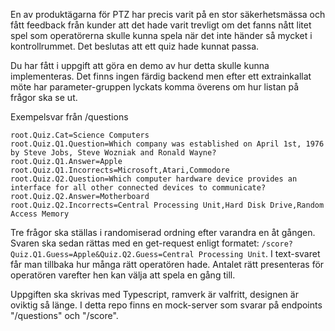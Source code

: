En av produktägarna för PTZ har precis varit på en stor säkerhetsmässa och fått feedback från kunder att det hade varit trevligt om det fanns nått litet spel som operatörerna skulle kunna spela när det inte händer så mycket i kontrollrummet. Det beslutas att ett quiz hade kunnat passa.

Du har fått i uppgift att göra en demo av hur detta skulle kunna implementeras. Det finns ingen färdig backend men efter ett extrainkallat möte har parameter-gruppen lyckats komma överens om hur listan på frågor ska se ut.

Exempelsvar från /questions

```
root.Quiz.Cat=Science Computers
root.Quiz.Q1.Question=Which company was established on April 1st, 1976 by Steve Jobs, Steve Wozniak and Ronald Wayne?
root.Quiz.Q1.Answer=Apple
root.Quiz.Q1.Incorrects=Microsoft,Atari,Commodore
root.Quiz.Q2.Question=Which computer hardware device provides an interface for all other connected devices to communicate?
root.Quiz.Q2.Answer=Motherboard
root.Quiz.Q2.Incorrects=Central Processing Unit,Hard Disk Drive,Random Access Memory
```

Tre frågor ska ställas i randomiserad ordning efter varandra en åt gången. Svaren ska sedan rättas med en get-request enligt formatet: `/score?Quiz.Q1.Guess=Apple&Quiz.Q2.Guess=Central Processing Unit`. I text-svaret får man tillbaka hur många rätt operatören hade. Antalet rätt presenteras för operatören varefter hen kan välja att spela en gång till.

Uppgiften ska skrivas med Typescript, ramverk är valfritt, designen är oviktig så länge. I detta repo finns en mock-server som svarar på endpoints "/questions" och "/score".
